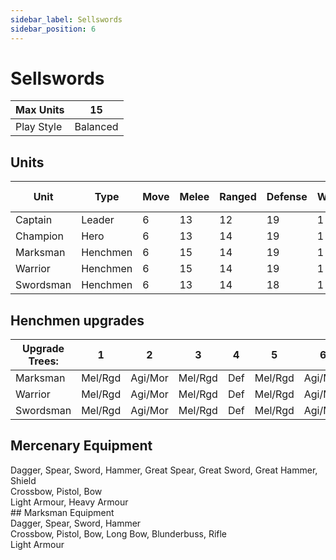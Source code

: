 ```yaml
---
sidebar_label: Sellswords
sidebar_position: 6
---
```

# Sellswords

| Max Units  | 15       |
| ---------- | -------- |
| Play Style | Balanced |

## Units

| Unit      | Type     | Move | Melee | Ranged | Defense | Wounds | Agility | Attacks | Morale | Base Cost |
| --------- | -------- | ---- | ----- | ------ | ------- | ------ | ------- | ------- | ------ | --------- |
| Captain   | Leader   | 6    | 13    | 12     | 19      | 1      | 8       | 1       | 7      | 60        |
| Champion  | Hero     | 6    | 13    | 14     | 19      | 1      | 11      | 1       | 10     | 35        |
| Marksman  | Henchmen | 6    | 15    | 14     | 19      | 1      | 11      | 1       | 10     | 25        |
| Warrior   | Henchmen | 6    | 15    | 14     | 19      | 1      | 11      | 1       | 10     | 25        |
| Swordsman | Henchmen | 6    | 13    | 14     | 18      | 1      | 11      | 1       | 10     | 40        |

## Henchmen upgrades

| Upgrade Trees: | 1       | 2       | 3       | 4   | 5       | 6       | 7       | 8   |
| -------------- | ------- | ------- | ------- | --- | ------- | ------- | ------- | --- |
| Marksman       | Mel/Rgd | Agi/Mor | Mel/Rgd | Def | Mel/Rgd | Agi/Mor | Mel/Rgd | Def |
| Warrior        | Mel/Rgd | Agi/Mor | Mel/Rgd | Def | Mel/Rgd | Agi/Mor | Mel/Rgd | Def |
| Swordsman      | Mel/Rgd | Agi/Mor | Mel/Rgd | Def | Mel/Rgd | Agi/Mor | Mel/Rgd | Def |

## Mercenary Equipment

<div name='melee-weapons'>
Dagger, Spear, Sword, Hammer, Great Spear, Great Sword, Great Hammer, Shield
</div>
<div name='ranged-weapons'>
Crossbow, Pistol, Bow
</div>
<div name='armour'>
Light Armour, Heavy Armour
</div>
## Marksman Equipment

<div name='melee-weapons'>
Dagger, Spear, Sword, Hammer
</div>
<div name='ranged-weapons'>
Crossbow, Pistol, Bow, Long Bow, Blunderbuss, Rifle
</div>
<div name='armour'>
Light Armour
</div>
